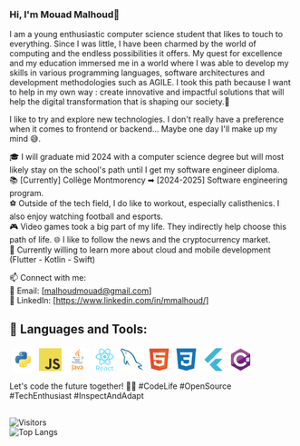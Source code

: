 ### Hi, I'm Mouad Malhoud👋

I am a young enthusiastic computer science student that likes to touch to everything. Since I was little, I have been charmed by the world of computing and the endless possibilities it offers. My quest for excellence and my education immersed me in a world where I was able to develop my skills in various programming languages, software architectures and development methodologies such as AGILE. I took this path because I want to help in my own way : create innovative and impactful solutions that will help the digital transformation that is shaping our society.🤝  

I like to try and explore new technologies. I don't really have a preference when it comes to frontend or backend... Maybe one day I'll make up my mind 😅. 

🎓 I will graduate mid 2024 with a computer science degree but will most likely stay on the school's path until I get my software engineer diploma.  
📚 [Currently] Collège Montmorency ➡ [2024-2025] Software engineering program.  
⚽️ Outside of the tech field, I do like to workout, especially calisthenics. I also enjoy watching football and esports.  
🎮 Video games took a big part of my life. They indirectly help choose this path of life.
🌐 I like to follow the news and the cryptocurrency market.  
🔎 Currently willing to learn more about cloud and mobile development (Flutter - Kotlin - Swift)


📫 Connect with me:  
📧 Email: [malhoudmouad@gmail.com]  
🔗 LinkedIn: [https://www.linkedin.com/in/mmalhoud/]  

## 🧰 Languages and Tools:  
<img src="https://raw.githubusercontent.com/github/explore/80688e429a7d4ef2fca1e82350fe8e3517d3494d/topics/python/python.png" alt="Python" height="40" style="vertical-align:top; margin:4px"><img src="https://raw.githubusercontent.com/github/explore/80688e429a7d4ef2fca1e82350fe8e3517d3494d/topics/javascript/javascript.png" alt="Javascript" height="40" style="vertical-align:top; margin:4px"><img src="https://raw.githubusercontent.com/github/explore/80688e429a7d4ef2fca1e82350fe8e3517d3494d/topics/java/java.png" alt="java" height="40" style="vertical-align:top; margin:4px"><img src="https://raw.githubusercontent.com/devicons/devicon/master/icons/react/react-original-wordmark.svg" alt="react" height="40" style="vertical-align:top; margin:4px"><img src="https://raw.githubusercontent.com/devicons/devicon/master/icons/mysql/mysql-original.svg" alt="mySQL" height="40" style="vertical-align:top; margin:4px"><img src="https://raw.githubusercontent.com/devicons/devicon/master/icons/html5/html5-original.svg" alt="html" height="40" style="vertical-align:top; margin:4px"><img src="https://raw.githubusercontent.com/devicons/devicon/master/icons/css3/css3-plain.svg" alt="CSS" height="40" style="vertical-align:top; margin:4px"><img src="https://raw.githubusercontent.com/devicons/devicon/master/icons/flutter/flutter-plain.svg" alt="flutter" height="40" style="vertical-align:top; margin:4px"><img src="https://raw.githubusercontent.com/devicons/devicon/master/icons/csharp/csharp-original.svg" alt="C#" height="40" style="vertical-align:top; margin:4px">






Let's code the future together! 💪✨ #CodeLife #OpenSource #TechEnthusiast #InspectAndAdapt  
##
![Visitors](https://visitor-badge.laobi.icu/badge?page_id=MouadMalhoud)  
![Top Langs](https://github-readme-stats.vercel.app/api/top-langs/?username=MouadMalhoud&theme=tokyonight)
